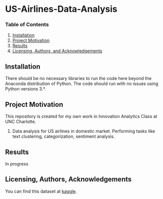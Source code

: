 # US-Airlines-Data-Analysis


 ### Table of Contents

1. [Installation](#installation)
2. [Project Motivation](#motivation)
3. [Results](#results)
4. [Licensing, Authors, and Acknowledgements](#licensing) 



## Installation <a name="installation"></a>

There should be no necessary libraries to run the code here beyond the Anaconda distribution of Python.  The code should run with no issues using Python versions 3.*.

## Project Motivation<a name="motivation"></a>

This repository is created for my own work in Innovation Analytics Class at UNC Charlotte. 

1. Data analysis for US airlines in domestic market. Performing tasks like text clustering, categorization, sentiment analysis.


## Results<a name="results"></a>
In progress

## Licensing, Authors, Acknowledgements<a name="licensing"></a>

You can find this dataset at [kaggle](https://www.kaggle.com/efehandanisman/skytrax-airline-reviews).
<!--Feel free to use the code here as you would like! 

